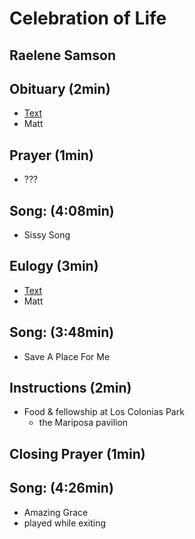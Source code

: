 # Celebration of Life
## Raelene Samson


## Obituary (2min)

* [Text](obituary.md)
* Matt


## Prayer (1min)

* ???


## Song: (4:08min)

* Sissy Song


## Eulogy (3min)

* [Text](eulogy.md)
* Matt


## Song: (3:48min)

* Save A Place For Me


## Instructions (2min)

* Food & fellowship at Los Colonias Park
  * the Mariposa pavilion


## Closing Prayer (1min)


## Song: (4:26min)

* Amazing Grace
* played while exiting
